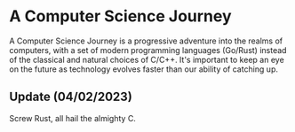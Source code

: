 # A Computer Science Journey
A Computer Science Journey is a progressive adventure into the realms of computers,
with a set of modern programming languages (Go/Rust) instead of the classical and natural
choices of C/C++. It's important to keep an eye on the future as technology evolves faster
than our ability of catching up.

## Update (04/02/2023)
Screw Rust, all hail the almighty C.
